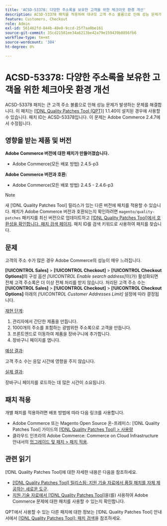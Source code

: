```yaml
---
title: 'ACSD-53378: 다양한 주소록을 보유한 고객을 위한 체크아웃 환경 개선'
description: ACSD-53378 패치를 적용하여 대규모 고객 주소 볼륨으로 인해 성능 문제가 발생하는 Adobe Commerce 문제를 해결합니다.
feature: Customers, Checkout
role: Admin
exl-id: 561462fd-844b-40e0-9ccd-25f7aa9be161
source-git-commit: 35cd21581ee34a6213be42a79e159439b8856fb6
workflow-type: tm+mt
source-wordcount: '384'
ht-degree: 0%

---
```


# ACSD-53378: 다양한 주소록을 보유한 고객을 위한 체크아웃 환경 개선

ACSD-53378 패치는 큰 고객 주소 볼륨으로 인해 성능 문제가 발생하는 문제를 해결합니다. 이 패치는 [[!DNL Quality Patches Tool (QPT)]](/help/announcements/adobe-commerce-announcements/magento-quality-patches-released-new-tool-to-self-serve-quality-patches.md) 1.1.40이 설치된 경우에 사용할 수 있습니다. 패치 ID는 ACSD-53378입니다. 이 문제는 Adobe Commerce 2.4.7에서 수정됩니다.

## 영향을 받는 제품 및 버전

**Adobe Commerce 버전에 대한 패치가 만들어졌습니다.**

* Adobe Commerce(모든 배포 방법) 2.4.5-p3

**Adobe Commerce 버전과 호환:**

* Adobe Commerce(모든 배포 방법) 2.4.5 - 2.4.6-p3

>[!NOTE]
>
>새 [!DNL Quality Patches Tool] 릴리스가 있는 다른 버전에 패치를 적용할 수 있습니다. 패치가 Adobe Commerce 버전과 호환되는지 확인하려면 `magento/quality-patches` 패키지를 최신 버전으로 업데이트하고 [[!DNL Quality Patches Tool]에서 호환성을 확인합니다. 패치 검색 페이지](https://experienceleague.adobe.com/tools/commerce-quality-patches/index.html). 패치 ID를 검색 키워드로 사용하여 패치를 찾습니다.

## 문제

고객의 주소 수가 많은 경우 Adobe Commerce의 성능이 매우 느려집니다.

**[!UICONTROL Sales]** > **[!UICONTROL Checkout]** > **[!UICONTROL Checkout Options]**&#x200B;의 구성 옵션 *[!UICONTROL Enable search address]*&#x200B;이(가) 활성화되면 전체 고객 주소록은 더 이상 전체 처리를 받지 않습니다. 처리된 고객 주소 수는 **[!UICONTROL Sales]** > **[!UICONTROL Checkout]** > **[!UICONTROL Checkout Options]** 아래의 *[!UICONTROL Customer Addresses Limit]* 설정에 따라 결정됩니다.

<u>재현 단계</u>:

1. 관리자에서 간단한 제품을 만듭니다.
1. 1000개의 주소를 포함하는 광범위한 주소록으로 고객을 만듭니다.
1. 프론트엔드로 이동하여 제품을 장바구니에 추가합니다.
1. 장바구니 페이지를 엽니다.

<u>예상 결과</u>:

고객 주소 수는 응답 시간에 영향을 주지 않습니다.

<u>실제 결과</u>:

장바구니 페이지를 로드하는 데 많은 시간이 소요됩니다.

## 패치 적용

개별 패치를 적용하려면 배포 방법에 따라 다음 링크를 사용합니다.

* Adobe Commerce 또는 Magento Open Source 온-프레미스: [!DNL Quality Patches Tool] 가이드의 [[!DNL Quality Patches Tool] > 사용량](https://experienceleague.adobe.com/docs/commerce-operations/tools/quality-patches-tool/usage.html)
* 클라우드 인프라의 Adobe Commerce: Commerce on Cloud Infrastructure 안내서의 [업그레이드 및 패치 > 패치 적용](https://experienceleague.adobe.com/docs/commerce-cloud-service/user-guide/develop/upgrade/apply-patches.html).

## 관련 읽기

[!DNL Quality Patches Tool]에 대한 자세한 내용은 다음을 참조하세요.

* [[!DNL Quality Patches Tool] 릴리스됨: 지원 기술 자료에서 품질 패치를 자체 제공하는 새로운 도구](/help/announcements/adobe-commerce-announcements/magento-quality-patches-released-new-tool-to-self-serve-quality-patches.md).
* [지원 기술 자료에서  [!DNL Quality Patches Tool]](/help/support-tools/patches-available-in-qpt-tool/check-patch-for-magento-issue-with-magento-quality-patches.md)을(를) 사용하여 Adobe Commerce 문제에 대한 패치를 사용할 수 있는지 확인합니다.

QPT에서 사용할 수 있는 다른 패치에 대한 정보는 [!DNL Quality Patches Tool] 안내서에서 [[!DNL Quality Patches Tool]: 패치 검색](https://experienceleague.adobe.com/tools/commerce-quality-patches/index.html)을 참조하세요.
